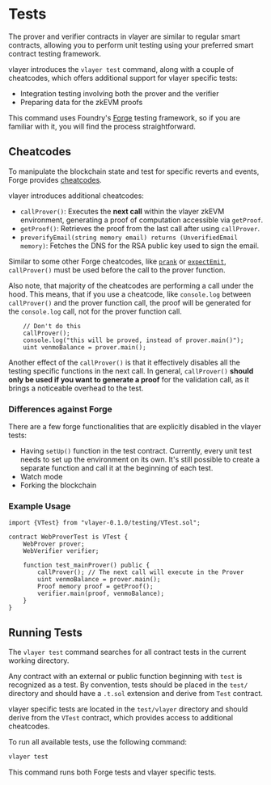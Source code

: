 # Tests

The prover and verifier contracts in vlayer are similar to regular smart contracts, allowing you to perform unit testing using your preferred smart contract testing framework.

vlayer introduces the `vlayer test` command, along with a couple of cheatcodes, which offers additional support for vlayer specific tests:
- Integration testing involving both the prover and the verifier
- Preparing data for the zkEVM proofs

This command uses Foundry's [Forge](https://book.getfoundry.sh/forge/tests) testing framework, so if you are familiar with it, you will find the process straightforward.

## Cheatcodes
To manipulate the blockchain state and test for specific reverts and events, Forge provides [cheatcodes](https://book.getfoundry.sh/forge/cheatcodes).

vlayer introduces additional cheatcodes:
- `callProver()`: Executes the **next call** within the vlayer zkEVM environment, generating a proof of computation accessible via `getProof`.
- `getProof()`: Retrieves the proof from the last call after using `callProver`.
- `preverifyEmail(string memory email) returns (UnverifiedEmail memory)`: Fetches the DNS for the RSA public key used to sign the email.

<div class="warning">

Similar to some other Forge cheatcodes, like [`prank`](https://book.getfoundry.sh/cheatcodes/prank) or [`expectEmit`](https://book.getfoundry.sh/cheatcodes/expect-emit), `callProver()`
must be used before the call to the prover function.

Also note, that majority of the cheatcodes are performing a call under the hood. This means, that if you use a cheatcode, like `console.log` between `callProver()` and the prover function call,  the proof will be
generated for the `console.log` call, not for the prover function call.

```solidity
    // Don't do this
    callProver();
    console.log("this will be proved, instead of prover.main()");
    uint venmoBalance = prover.main();
```

Another effect of the `callProver()` is that it effectively disables all the testing specific functions in the next call.
In general, `callProver()` **should only be used if you want to generate a proof** for the validation call, as it brings a noticeable overhead to the test.

</div>

### Differences against Forge

There are a few forge functionalities that are explicitly disabled in the vlayer tests:

- Having `setUp()` function in the test contract. Currently, every unit test needs to set up the environment on its own. It's still possible to create a separate function and call it at the beginning of each test.
- Watch mode
- Forking the blockchain

### Example Usage

```solidity
import {VTest} from "vlayer-0.1.0/testing/VTest.sol";

contract WebProverTest is VTest {
    WebProver prover;
    WebVerifier verifier;

    function test_mainProver() public {
        callProver(); // The next call will execute in the Prover
        uint venmoBalance = prover.main();
        Proof memory proof = getProof();
        verifier.main(proof, venmoBalance);
    }
}
```

## Running Tests
The `vlayer test` command searches for all contract tests in the current working directory. 

Any contract with an external or public function beginning with `test` is recognized as a test. By convention, tests should be placed in the `test/` directory and should have a `.t.sol` extension and derive from `Test` contract.

vlayer specific tests are located in the `test/vlayer` directory and should derive from the `VTest` contract, which provides access to additional cheatcodes.

To run all available tests, use the following command:
```sh
vlayer test
```

This command runs both Forge tests and vlayer specific tests.
